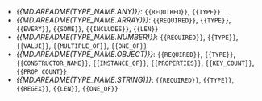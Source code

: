 - *{{MD.AREADME(TYPE_NAME.ANY)}}*: `{{REQUIRED}}`, `{{TYPE}}`
- *{{MD.AREADME(TYPE_NAME.ARRAY)}}*: `{{REQUIRED}}`, `{{TYPE}}`, `{{EVERY}}`, `{{SOME}}`, `{{INCLUDES}}`, `{{LEN}}`
- *{{MD.AREADME(TYPE_NAME.NUMBER)}}*: `{{REQUIRED}}`, `{{TYPE}}`, `{{VALUE}}`, `{{MULTIPLE_OF}}`, `{{ONE_OF}}`
- *{{MD.AREADME(TYPE_NAME.OBJECT)}}*: `{{REQUIRED}}`, `{{TYPE}}`, `{{CONSTRUCTOR_NAME}}`, `{{INSTANCE_OF}}`, `{{PROPERTIES}}`, `{{KEY_COUNT}}`, `{{PROP_COUNT}}`
- *{{MD.AREADME(TYPE_NAME.STRING)}}*: `{{REQUIRED}}`, `{{TYPE}}`, `{{REGEX}}`, `{{LEN}}`, `{{ONE_OF}}`
